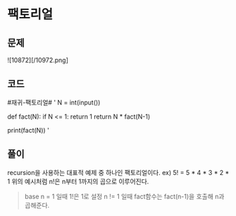 팩토리얼
==========================================================
문제
----------------------------------------------------------
![10872][/10972.png]

코드
----------------------------------------------------------
#재귀-팩토리얼#
\'
N = int(input())

def fact(N):
    if N <= 1:
        return 1
    return N * fact(N-1)

print(fact(N))
\'

풀이
----------------------------------------------------------
recursion을 사용하는 대표적 예제 중 하나인 팩토리얼이다.
ex) 5! = 5 * 4 * 3 * 2 * 1
위의 예시처럼 n!은 n부터 1까지의 곱으로 이루어진다.
> base n = 1 일때 1!은 1로 설정
> n != 1 일때 fact함수는 fact(n-1)을 호출해 n과 곱해준다.
